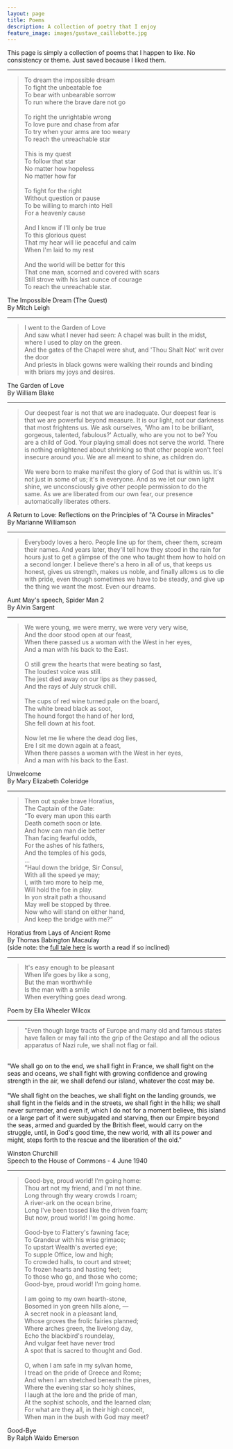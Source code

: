 ```yaml
---
layout: page
title: Poems
description: A collection of poetry that I enjoy
feature_image: images/gustave_caillebotte.jpg
---
```


This page is simply a collection of poems that I happen to like.  No consistency or theme.  Just saved because I liked them.

---

>To dream the impossible dream <br>
To fight the unbeatable foe<br>
To bear with unbearable sorrow<br>
To run where the brave dare not go<br><br>
To right the unrightable wrong<br>
To love pure and chase from afar<br>
To try when your arms are too weary<br>
To reach the unreachable star<br><br>
This is my quest<br>
To follow that star<br>
No matter how hopeless<br>
No matter how far<br><br>
To fight for the right<br>
Without question or pause<br>
To be willing to march into Hell<br>
For a heavenly cause<br><br>
And I know if I'll only be true<br>
To this glorious quest<br>
That my hear will lie peaceful and calm<br>
When I'm laid to my rest<br><br>
And the world will be better for this<br>
That one man, scorned and covered with scars<br>
Still strove with his last ounce of courage<br>
To reach the unreachable star.<br>

The Impossible Dream (The Quest)<br>
By Mitch Leigh

---


>I went to the Garden of Love<br>
And saw what I never had seen:  A chapel was built in the midst, where I used to play on the green.<br>
And the gates of the Chapel were shut, and 'Thou Shalt Not' writ over the door<br>
And priests in black gowns were walking their rounds and binding with briars my joys and desires.<br>


The Garden of Love<br>
By William Blake

---

>Our deepest fear is not that we are inadequate. Our deepest fear is that we are powerful beyond measure. It is our light, not our darkness that most frightens us. We ask ourselves, 'Who am I to be brilliant, gorgeous, talented, fabulous?' Actually, who are you not to be? You are a child of God. Your playing small does not serve the world. There is nothing enlightened about shrinking so that other people won't feel insecure around you. We are all meant to shine, as children do.<br><br> 
We were born to make manifest the glory of God that is within us. It's not just in some of us; it's in everyone. And as we let our own light shine, we unconsciously give other people permission to do the same. As we are liberated from our own fear, our presence automatically liberates others.

A Return to Love: Reflections on the Principles of "A Course in Miracles"<br>
By Marianne Williamson

---

>Everybody loves a hero. People line up for them, cheer them, scream their names. And years later, they'll tell how they stood in the rain for hours just to get a glimpse of the one who taught them how to hold on a second longer. I believe there's a hero in all of us, that keeps us honest, gives us strength, makes us noble, and finally allows us to die with pride, even though sometimes we have to be steady, and give up the thing we want the most. Even our dreams.

Aunt May's speech, Spider Man 2<br>
By Alvin Sargent

---

>We were young, we were merry, we were very very wise,<br>
And the door stood open at our feast,<br>
When there passed us a woman with the West in her eyes,<br>
And a man with his back to the East.<br><br>
O still grew the hearts that were beating so fast,<br>
The loudest voice was still.<br>
The jest died away on our lips as they passed,<br>
And the rays of July struck chill.<br><br>
The cups of red wine turned pale on the board,<br>
The white bread black as soot, <br>
The hound forgot the hand of her lord,<br>
She fell down at his foot.<br><br>
Now let me lie where the dead dog lies,<br>
Ere I sit me down again at a feast,<br>
When there passes a woman with the West in her eyes,<br>
And a man with his back to the East.<br>

Unwelcome<br>
By Mary Elizabeth Coleridge

---

>Then out spake brave Horatius,<br>
The Captain of the Gate:<br>
“To every man upon this earth<br>
Death cometh soon or late.<br>
And how can man die better<br>
Than facing fearful odds,<br>
For the ashes of his fathers,<br>
And the temples of his gods,<br>
...<br>
“Haul down the bridge, Sir Consul,<br>
With all the speed ye may;<br>
I, with two more to help me,<br>
Will hold the foe in play.<br>
In yon strait path a thousand<br>
May well be stopped by three.<br>
Now who will stand on either hand,<br>
And keep the bridge with me?”<br>

Horatius from Lays of Ancient Rome<br>
By Thomas Babington Macaulay<br>
(side note: the [full tale here][horatius_link] is worth a read if so inclined)

---

>It's easy enough to be pleasant <br>
When life goes by like a song, <br>
But the man worthwhile <br>
Is the man with a smile <br>
When everything goes dead wrong.<br>

Poem by Ella Wheeler Wilcox

---

>"Even though large tracts of Europe and many old and famous states have fallen or may fall into the grip of the Gestapo and all the odious apparatus of Nazi rule, we shall not flag or fail.<br>
<br>
"We shall go on to the end, we shall fight in France, we shall fight on the seas and oceans, we shall fight with growing confidence and growing strength in the air, we shall defend our island, whatever the cost may be.<br>
<br>
"We shall fight on the beaches, we shall fight on the landing grounds, we shall fight in the fields and in the streets, we shall fight in the hills; we shall never surrender, and even if, which I do not for a moment believe, this island or a large part of it were subjugated and starving, then our Empire beyond the seas, armed and guarded by the British fleet, would carry on the struggle, until, in God's good time, the new world, with all its power and might, steps forth to the rescue and the liberation of the old."<br>

Winston Churchill<br>
Speech to the House of Commons - 4 June 1940


---

>Good-bye, proud world! I'm going home:<br>
Thou art not my friend, and I'm not thine.<br>
Long through thy weary crowds I roam;<br>
A river-ark on the ocean brine,<br>
Long I've been tossed like the driven foam;<br>
But now, proud world! I'm going home.<br><br>
Good-bye to Flattery's fawning face;<br>
To Grandeur with his wise grimace;<br>
To upstart Wealth's averted eye;<br>
To supple Office, low and high;<br>
To crowded halls, to court and street;<br>
To frozen hearts and hasting feet;<br>
To those who go, and those who come;<br>
Good-bye, proud world! I'm going home.<br><br>
I am going to my own hearth-stone,<br>
Bosomed in yon green hills alone, —<br>
A secret nook in a pleasant land,<br>
Whose groves the frolic fairies planned;<br>
Where arches green, the livelong day,<br>
Echo the blackbird's roundelay,<br>
And vulgar feet have never trod<br>
A spot that is sacred to thought and God.<br><br>
O, when I am safe in my sylvan home,<br>
I tread on the pride of Greece and Rome;<br>
And when I am stretched beneath the pines,<br>
Where the evening star so holy shines,<br>
I laugh at the lore and the pride of man,<br>
At the sophist schools, and the learned clan;<br>
For what are they all, in their high conceit,<br>
When man in the bush with God may meet? <br>

Good-Bye<br>
By Ralph Waldo Emerson



[horatius_link]: https://www.artofmanliness.com/character/manly-lessons/manvotional-horatius-at-the-bridge/




